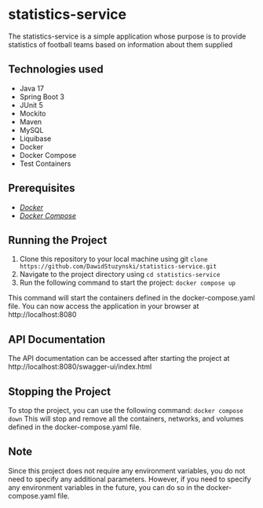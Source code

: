 # statistics-service
The statistics-service is a simple application whose purpose is to provide statistics of football teams based on information about them supplied

## Technologies used
* Java 17
* Spring Boot 3
* JUnit 5
* Mockito
* Maven
* MySQL
* Liquibase
* Docker
* Docker Compose
* Test Containers

## Prerequisites
- [_Docker_](https://docs.docker.com/get-docker/)
- [_Docker Compose_](https://docs.docker.com/compose/install/)


## Running the Project
1. Clone this repository to your local machine using git `clone https://github.com/DawidStuzynski/statistics-service.git`
2. Navigate to the project directory using `cd statistics-service`
3. Run the following command to start the project: `docker compose up`

This command will start the containers defined in the docker-compose.yaml file. You can now access the application in your browser at http://localhost:8080

## API Documentation
The API documentation can be accessed after starting the project at http://localhost:8080/swagger-ui/index.html

## Stopping the Project
To stop the project, you can use the following command: `docker compose down`
This will stop and remove all the containers, networks, and volumes defined in the docker-compose.yaml file.

## Note 
Since this project does not require any environment variables, you do not need to specify any additional parameters. However, if you need to specify any environment variables in the future, you can do so in the docker-compose.yaml file.